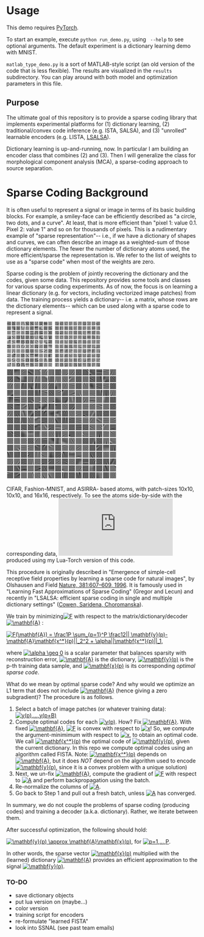 # Usage
This demo requires [PyTorch](https://pytorch.org/).

To start an example, execute `python run_demo.py`, using ` --help` to see optional arguments. The default experiment is a dictionary learning demo with MNIST.

`matlab_type_demo.py` is a sort of MATLAB-style script (an old version of the code that is less flexible). The results are visualized in the `results` subdirectory. You can play around with both model and optimization parameters in this file.

## Purpose
The ultimate goal of this repository is to provide a sparse coding library that implements experimental platforms for (1) dictionary learning, (2) traditional/convex code inference (e.g. ISTA, SALSA), and (3) "unrolled" learnable encoders (e.g. LISTA,  [LSALSA](https://arxiv.org/abs/1802.06875)).

Dictionary learning is up-and-running, now. In particular I am building an encoder class that combines (2) and (3). Then I will generalize the class for morphological component analysis (MCA), a sparse-coding approach to source separation.

# Sparse Coding Background
It is often useful to represent a signal or image in terms of its basic building blocks. For example, a smiley-face can be efficiently described as "a circle, two dots, and a curve". At least, that is more efficient than "pixel 1: value 0.1. Pixel 2: value 1" and so on for thousands of pixels. This is a rudimentary example of "sparse representation"-- i.e., if we have a dictionary of shapes and curves, we can often describe an image as a weighted-sum of those dictionary elements. The fewer the number of dictionary atoms used, the more efficient/sparse the representation is. We refer to the list of weights to use as a "sparse code" when most of the weights are zero.

Sparse coding is the problem of jointly recovering the dictionary and the codes, given some data.
This repository provides some tools and classes for various sparse coding experiments.
As of now, the focus is on learning a linear dictionary (e.g. for vectors, including vectorized image patches) from data.
The training process yields a dictionary-- i.e. a matrix, whose rows are the dictionary elements-- which can be used along with a sparse code to represent a signal.

![CIFAR10](paramSearchResults/CIFAR1010_0210.png)
![F-mnist10](paramSearchResults/FashionMNIST10_0220.png)
![asirra16](paramSearchResults/ASIRRA16_0000.png)

CIFAR, Fashion-MNIST, and ASIRRA- based atoms, with patch-sizes 10x10, 10x10, and 16x16, respectively. To see the atoms side-by-side with the corresponding data, ![see this slide](https://github.com/BenCowen/DictionaryLearning/blob/master/data_atoms_comparison.pdf) produced using my Lua-Torch version of this code.

This procedure is originally described in "Emergence of simple-cell receptive field properties by learning a sparse code for natural images", by Olshausen and Field [Nature, 381:607–609, 1996](https://www.nature.com/articles/381607a0).
It is famously used in "Learning Fast Approximations of Sparse Coding" (Gregor and Lecun)
 and recently in "LSALSA: efficient sparse coding in single and multiple dictionary settings" ([Cowen, Saridena, Choromanska](https://arxiv.org/abs/1802.06875)).

We train by minimizing<a href="https://www.codecogs.com/eqnedit.php?latex=F" target="_blank"><img src="https://latex.codecogs.com/gif.latex?F" title="F" /></a>
with respect to the matrix/dictionary/decoder <a href="https://www.codecogs.com/eqnedit.php?latex=\mathbf{A}" target="_blank"><img src="https://latex.codecogs.com/gif.latex?\mathbf{A}" title="\mathbf{A}" /></a>
:

<a href="https://www.codecogs.com/eqnedit.php?latex=F(\mathbf{A})&space;=&space;\frac1P&space;\sum_{p=1}^P&space;\frac12||&space;\mathbf{y}(p)-\mathbf{A}\mathbf{x^*}(p)||_2^2&space;&plus;&space;\alpha||\mathbf{x^*}(p)||_1," target="_blank"><img src="https://latex.codecogs.com/gif.latex?F(\mathbf{A})&space;=&space;\frac1P&space;\sum_{p=1}^P&space;\frac12||&space;\mathbf{y}(p)-\mathbf{A}\mathbf{x^*}(p)||_2^2&space;&plus;&space;\alpha||\mathbf{x^*}(p)||_1," title="F(\mathbf{A}) = \frac1P \sum_{p=1}^P \frac12|| \mathbf{y}(p)-\mathbf{A}\mathbf{x^*}(p)||_2^2 + \alpha||\mathbf{x^*}(p)||_1," /></a>

where
<a href="https://www.codecogs.com/eqnedit.php?latex=\alpha&space;\geq&space;0" target="_blank"><img src="https://latex.codecogs.com/gif.latex?\alpha&space;\geq&space;0" title="\alpha \geq 0" /></a>
 is a scalar parameter that balances sparsity with reconstruction error,
<a href="https://www.codecogs.com/eqnedit.php?latex=\mathbf{A}" target="_blank"><img src="https://latex.codecogs.com/gif.latex?\mathbf{A}" title="\mathbf{A}" /></a>
 is the dictionary,
<a href="https://www.codecogs.com/eqnedit.php?latex=\mathbf{y}(p)" target="_blank"><img src="https://latex.codecogs.com/gif.latex?\mathbf{y}(p)" title="\mathbf{y}(p)" /></a>
is the p-th training data sample, and
<a href="https://www.codecogs.com/eqnedit.php?latex=\mathbf{x}(p)" target="_blank"><img src="https://latex.codecogs.com/gif.latex?\mathbf{x}(p)" title="\mathbf{x}(p)" /></a>
is its corresponding _optimal sparse code_.

What do we mean by optimal sparse code? And why would we optimize an L1 term that does not include
<a href="https://www.codecogs.com/eqnedit.php?latex=\mathbf{A}" target="_blank"><img src="https://latex.codecogs.com/gif.latex?\mathbf{A}" title="\mathbf{A}" /></a>
(hence giving a zero subgradient)? The procedure is as follows.
1. Select a batch of image patches (or whatever training data): <a href="https://www.codecogs.com/eqnedit.php?latex=y(p),...,y(p&plus;B)" target="_blank"><img src="https://latex.codecogs.com/gif.latex?y(p),...,y(p&plus;B)" title="y(p),...,y(p+B)" /></a>
2. Compute optimal codes for each <a href="https://www.codecogs.com/eqnedit.php?latex=y(p)" target="_blank"><img src="https://latex.codecogs.com/gif.latex?y(p)" title="y(p)" /></a>.
How? Fix <a href="https://www.codecogs.com/eqnedit.php?latex=\mathbf{A}" target="_blank"><img src="https://latex.codecogs.com/gif.latex?\mathbf{A}" title="\mathbf{A}" /></a>.
With fixed <a href="https://www.codecogs.com/eqnedit.php?latex=\mathbf{A}" target="_blank"><img src="https://latex.codecogs.com/gif.latex?\mathbf{A}" title="\mathbf{A}" /></a>, <a href="https://www.codecogs.com/eqnedit.php?latex=F" target="_blank"><img src="https://latex.codecogs.com/gif.latex?F" title="F" /></a>
is convex with respect to <a href="https://www.codecogs.com/eqnedit.php?latex=x" target="_blank"><img src="https://latex.codecogs.com/gif.latex?x" title="x" /></a>!
So, we compute the argument-minimimum with respect to <a href="https://www.codecogs.com/eqnedit.php?latex=x" target="_blank"><img src="https://latex.codecogs.com/gif.latex?x" title="x" /></a>,
to obtain an optimal code. We call  <a href="https://www.codecogs.com/eqnedit.php?latex=\mathbf{x^*}(p)" target="_blank"><img src="https://latex.codecogs.com/gif.latex?\mathbf{x^*}(p)" title="\mathbf{x^*}(p)" /></a>
the optimal code of <a href="https://www.codecogs.com/eqnedit.php?latex=\mathbf{y}(p)" target="_blank"><img src="https://latex.codecogs.com/gif.latex?\mathbf{y}(p)" title="\mathbf{y}(p)" /></a>,
given the current dictionary. In this repo we compute optimal codes using an algorithm called FISTA.
Note: <a href="https://www.codecogs.com/eqnedit.php?latex=\mathbf{x^*}(p)" target="_blank"><img src="https://latex.codecogs.com/gif.latex?\mathbf{x^*}(p)" title="\mathbf{x^*}(p)" /></a>
depends on 
<a href="https://www.codecogs.com/eqnedit.php?latex=\mathbf{A}" target="_blank"><img src="https://latex.codecogs.com/gif.latex?\mathbf{A}" title="\mathbf{A}" /></a>,
but it does *NOT* depend on the algorithm used to encode <a href="https://www.codecogs.com/eqnedit.php?latex=\mathbf{y}(p)" target="_blank"><img src="https://latex.codecogs.com/gif.latex?\mathbf{y}(p)" title="\mathbf{y}(p)" /></a>,
since it is a convex problem with a unique solution) 
3. Next, we un-fix <a href="https://www.codecogs.com/eqnedit.php?latex=\mathbf{A}" target="_blank"><img src="https://latex.codecogs.com/gif.latex?\mathbf{A}" title="\mathbf{A}" /></a>, compute the gradient of <a href="https://www.codecogs.com/eqnedit.php?latex=F" target="_blank"><img src="https://latex.codecogs.com/gif.latex?F" title="F" /></a>
with respect to <a href="https://www.codecogs.com/eqnedit.php?latex=A" target="_blank"><img src="https://latex.codecogs.com/gif.latex?A" title="A" /></a>
and perform backpropagation using the batch. 
4. Re-normalize the columns of <a href="https://www.codecogs.com/eqnedit.php?latex=A" target="_blank"><img src="https://latex.codecogs.com/gif.latex?A" title="A" /></a>.
5. Go back to Step 1 and pull out a fresh batch, unless <a href="https://www.codecogs.com/eqnedit.php?latex=A" target="_blank"><img src="https://latex.codecogs.com/gif.latex?A" title="A" /></a> has converged.

In summary, we do not couple the problems of sparse coding (producing codes) and training a decoder (a.k.a. dictionary). Rather, we iterate between them.

After successful optimization, the following should hold:

<a href="https://www.codecogs.com/eqnedit.php?latex=\mathbf{y}(p)&space;\approx&space;\mathbf{A}\mathbf{x}(p)," target="_blank"><img src="https://latex.codecogs.com/gif.latex?\mathbf{y}(p)&space;\approx&space;\mathbf{A}\mathbf{x}(p)," title="\mathbf{y}(p) \approx \mathbf{A}\mathbf{x}(p)," /></a>
for <a href="https://www.codecogs.com/eqnedit.php?latex=p=1,...,P" target="_blank"><img src="https://latex.codecogs.com/gif.latex?p=1,...,P" title="p=1,...,P" /></a>.

In other words, the sparse vector <a href="https://www.codecogs.com/eqnedit.php?latex=\mathbf{x}(p)" target="_blank"><img src="https://latex.codecogs.com/gif.latex?\mathbf{x}(p)" title="\mathbf{x}(p)" /></a>
multiplied with the (learned) dictionary <a href="https://www.codecogs.com/eqnedit.php?latex=\mathbf{A}" target="_blank"><img src="https://latex.codecogs.com/gif.latex?\mathbf{A}" title="\mathbf{A}" /></a>
provides an efficient approximation to the signal <a href="https://www.codecogs.com/eqnedit.php?latex=\mathbf{y}(p)" target="_blank"><img src="https://latex.codecogs.com/gif.latex?\mathbf{y}(p)" title="\mathbf{y}(p)" /></a>.

### TO-DO
* save dictionary objects
* put lua version on (maybe...)
* color version
* training script for encoders
* re-formulate "learned FISTA"
* look into SSNAL (see past team emails)
